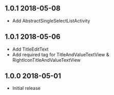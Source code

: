 ## 1.0.1 2018-05-08

* Add AbstractSingleSelectListActivity

## 1.0.1 2018-05-06

* Add TitleEditText
* Add required tag for TitleAndValueTextView & RightIconTitleAndValueTextView

## 1.0.0 2018-05-01

* Initial release
